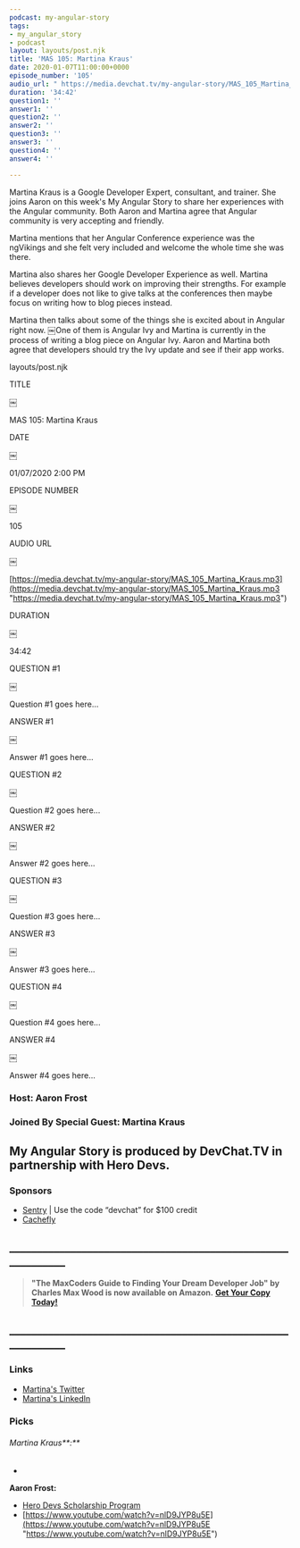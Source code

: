 ```yaml
---
podcast: my-angular-story
tags:
- my_angular_story
- podcast
layout: layouts/post.njk
title: 'MAS 105: Martina Kraus'
date: 2020-01-07T11:00:00+0000
episode_number: '105'
audio_url: " https://media.devchat.tv/my-angular-story/MAS_105_Martina_Kraus.mp3"
duration: '34:42'
question1: ''
answer1: ''
question2: ''
answer2: ''
question3: ''
answer3: ''
question4: ''
answer4: ''

---
```

Martina Kraus is a Google Developer Expert, consultant, and trainer. She joins Aaron on this week's My Angular Story to share her experiences with the Angular community. Both Aaron and Martina agree that Angular community is very accepting and friendly.

Martina mentions that her Angular Conference experience was the ngVikings and she felt very included and welcome the whole time she was there.

Martina also shares her Google Developer Experience as well. Martina believes developers should work on improving their strengths. For example if a developer does not like to give talks at the conferences then maybe focus on writing how to blog pieces instead. 

Martina then talks about some of the things she is excited about in Angular right now. ￼One of them is Angular Ivy and Martina is currently in the process of writing a blog piece on Angular Ivy. Aaron and Martina both agree that developers should try the Ivy update and see if their app works.  

layouts/post.njk

TITLE

￼

MAS 105: Martina Kraus

DATE

￼

01/07/2020 2:00 PM

EPISODE NUMBER

￼

105

AUDIO URL

￼

[https://media.devchat.tv/my-angular-story/MAS_105_Martina_Kraus.mp3](https://media.devchat.tv/my-angular-story/MAS_105_Martina_Kraus.mp3 "https://media.devchat.tv/my-angular-story/MAS_105_Martina_Kraus.mp3")

DURATION

￼

34:42

QUESTION #1

￼

Question #1 goes here...

ANSWER #1

￼

Answer #1 goes here...

QUESTION #2

￼

Question #2 goes here...

ANSWER #2

￼

Answer #2 goes here...

QUESTION #3

￼

Question #3 goes here...

ANSWER #3

￼

Answer #3 goes here...

QUESTION #4

￼

Question #4 goes here...

ANSWER #4

￼

Answer #4 goes here...

### Host: **Aaron Frost**

### Joined By Special Guest: **Martina Kraus**

## **My Angular Story is produced by DevChat.TV in partnership with Hero Devs.**

### Sponsors

* [Sentry](http://sentry.io/) | Use the code “devchat” for $100 credit
* [Cachefly](https://www.cachefly.com/)

## **____________________________________________________________**

> **"The MaxCoders Guide to Finding Your Dream Developer Job" by Charles Max Wood is now available on Amazon.** [**Get Your Copy Today!**](https://www.amazon.com/gp/product/B081MBL5C9/ref=as_li_ss_tl?ie=UTF8&linkCode=sl1&tag=devchattv-20&linkId=9d61363241636e2546ef46abba198746&language=en_US)

## **____________________________________________________________**

### Links

* [Martina's Twitter](https://twitter.com/MartinaKraus11 "Martina's Twitter")
* [Martina's LinkedIn](https://www.linkedin.com/in/martina-kraus-398493108/ "Martina's LinkedIn")

### Picks

###### Martina Kraus**:**

* 

**Aaron Frost:**

* [Hero Devs Scholarship Program](https://medium.com/@ngconf/diversity-scholarships-2020-d57de1d3f7fa "ng-conf Diversity Scholarships")
* [https://www.youtube.com/watch?v=nlD9JYP8u5E](https://www.youtube.com/watch?v=nlD9JYP8u5E "https://www.youtube.com/watch?v=nlD9JYP8u5E")
